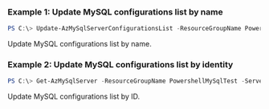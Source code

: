 ### Example 1: Update MySQL configurations list by name
```powershell
PS C:\> Update-AzMySqlServerConfigurationsList -ResourceGroupName PowershellMySqlTest -ServerName mysql-test

```
Update MySQL configurations list by name.

### Example 2: Update MySQL configurations list by identity
```powershell
PS C:\> Get-AzMySqlServer -ResourceGroupName PowershellMySqlTest -ServerName mysql-test | Update-AzMySqlServerConfigurationsList

```

Update MySQL configurations list by ID.


